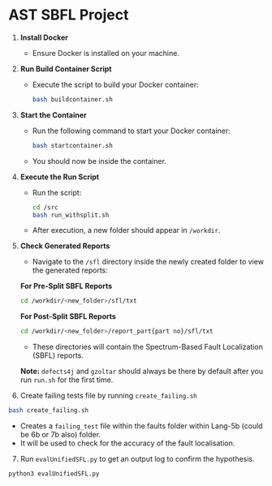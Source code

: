 # AST SBFL Project

1. **Install Docker**

   - Ensure Docker is installed on your machine.

2. **Run Build Container Script**

   - Execute the script to build your Docker container:
     ```bash
     bash buildcontainer.sh
     ```

3. **Start the Container**

   - Run the following command to start your Docker container:
     ```bash
     bash startcontainer.sh
     ```
   - You should now be inside the container.
4. **Execute the Run Script**

   - Run the script:
     ```bash
     cd /src
     bash run_withsplit.sh
     ```
   - After execution, a new folder should appear in `/workdir`.

5. **Check Generated Reports**
   - Navigate to the `/sfl` directory inside the newly created folder to view the generated reports:

   **For Pre-Split SBFL Reports**
   ```bash
   cd /workdir/<new_folder>/sfl/txt
   ```

   **For Post-Split SBFL Reports**
   ```bash
   cd /workdir/<new_folder>/report_part{part no}/sfl/txt
   ```
      - These directories will contain the Spectrum-Based Fault Localization (SBFL) reports.

   **Note:** `defects4j` and `gzoltar` should always be there by default after you run `run.sh` for the first time.

6. Create failing tests file by running `create_failing.sh`

```bash
bash create_failing.sh
```
   - Creates a `failing_test` file within the faults folder within Lang-5b (could be 6b or 7b also) folder.
   - It will be used to check for the accuracy of the fault localisation.


7. Run `evalUnifiedSFL.py` to get an output log to confirm the hypothesis.

```bash
python3 evalUnifiedSFL.py
```
